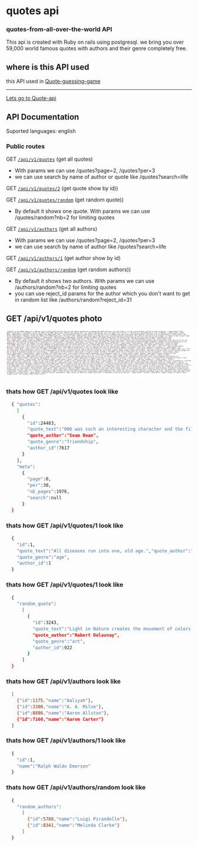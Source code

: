 # quotes api
### quotes-from-all-over-the-world API
This api is created with Ruby on rails using postgresql. we bring you over 59,000 world famous quotes with authors and their genre completely free.

## where is this API used
this API used in [Quote-guessing-game](https://quote-guessing-game.herokuapp.com/game)

_____________________

[Lets go to Quote-api](https://quotes-from-all-over-the-world.herokuapp.com/api/v1/quotes)

## API Documentation

Suported languages: english

### Public routes

GET [`/api/v1/quotes`](https://quotes-from-all-over-the-world.herokuapp.com/api/v1/quotes) (get all quotes)
 - With params we can use /quotes?page=2, /quotes?per=3
 - we can use search by name of author or quote like /quotes?search=life

GET [`/api/v1/quotes/2`](https://quotes-from-all-over-the-world.herokuapp.com/api/v1/quotes/2) (get quote show by id))

GET [`/api/v1/quotes/random`](https://quotes-from-all-over-the-world.herokuapp.com/api/v1/quotes/random) (get random quote))
  - By default it shows one quote. With params we can use /quotes/random?nb=2 for limiting quotes

GET [`/api/v1/authors`](https://quotes-from-all-over-the-world.herokuapp.com/api/v1/authors) (get all authors)
 - With params we can use /quotes?page=2, /quotes?per=3
 - we can use search by name of author like /quotes?search=life

GET [`/api/v1/authors/1`](https://quotes-from-all-over-the-world.herokuapp.com/api/v1/authors/1) (get author show by id)

GET [`/api/v1/authors/random`](https://quotes-from-all-over-the-world.herokuapp.com/api/v1/authors/random) (get random authors))
  - By default it shows two authors. With params we can use /authors/random?nb=2 for limiting quotes
  - you can use reject_id params for the author which you don't want to get in random list like /authors/random?reject_id=31


## GET /api/v1/quotes photo

![A test image](quote-api.png)

### thats how GET /api/v1/quotes look like

```sh
  { "quotes":
    [
      {
        "id":24483,
        "quote_text":"006 was such an interesting character and the film really explored his friendship with Bond and how it all went wrong, so it was a very personal journey for both characters.",
        "quote_author":"Sean Bean",
        "quote_genre":"friendship",
        "author_id":7617
      }
    ],
    "meta":
      {
        "page":0,
        "per":30,
        "nb_pages":1976,
        "search":null
      }
  }
```
### thats how GET /api/v1/quotes/1 look like

```sh
  {
    "id":1,
    "quote_text":"All diseases run into one, old age.","quote_author":"Ralph Waldo Emerson",
    "quote_genre":"age",
    "author_id":1
  }
```

### thats how GET /api/v1/quotes/1 look like

```sh
  {
    "random_quote":
      [
        {
          "id":3243,
          "quote_text":"Light in Nature creates the movement of colors.",
          "quote_author":"Robert Delaunay",
          "quote_genre":"art",
          "author_id":922
        }
      ]
  }
```
### thats how GET /api/v1/authors look like

```sh
  [
    {"id":1175,"name":"Aaliyah"},
    {"id":3300,"name":"A. A. Milne"},
    {"id":8886,"name":"Aaron Allston"},
    {"id":7160,"name":"Aaron Carter"}
  ]
```

### thats how GET /api/v1/authors/1 look like

```sh
  {
    "id":1,
    "name":"Ralph Waldo Emerson"
  }
```
### thats how GET /api/v1/authors/random look like

```sh
  {
    "random_authors":
      [
        {"id":5788,"name":"Luigi Pirandello"},
        {"id":8341,"name":"Melinda Clarke"}
      ]
  }
```
